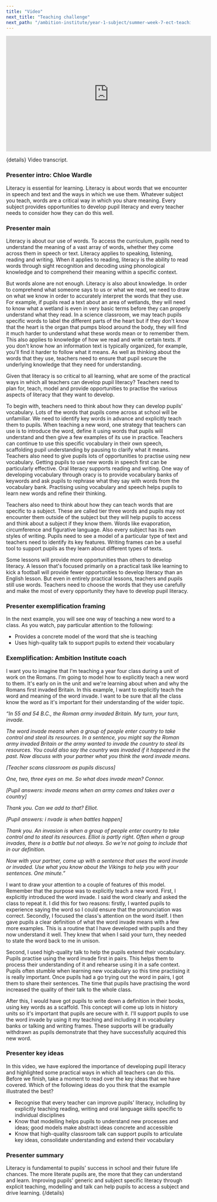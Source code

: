 ```yaml
---
title: "Video"
next_title: "Teaching challenge"
next_path: "/ambition-institute/year-1-subject/summer-week-7-ect-teaching-challenge"
---
```


<iframe width="560"
    height="315"
    src="https://www.youtube.com/embed/A7wOpbLugbw"
    title="YouTube video player"
    frameborder="0"
    allow="accelerometer; autoplay; clipboard-write; encrypted-media; gyroscope; picture-in-picture; web-share" allowfullscreen></iframe>

{details}
Video transcript.

### Presenter intro: Chloe Wardle

Literacy is essential for learning. Literacy is about words that we encounter in
speech and text and the ways in which we use them. Whatever subject you teach, words
are a critical way in which you share meaning. Every subject provides opportunities
to develop pupil literacy and every teacher needs to consider how they can do this
well.

### Presenter main

Literacy is about our use of words. To access the curriculum, pupils need to understand
the meaning of a vast array of words, whether they come across them in speech or
text. Literacy applies to speaking, listening, reading and writing. When it applies
to reading, literacy is the ability to read words through sight recognition and decoding
using phonological knowledge and to comprehend their meaning within a specific context.

But words alone are not enough. Literacy is also about knowledge. In order to comprehend what someone says to us or what we read, we need to draw on what we know in order to accurately interpret the words that they use. For example, if pupils read a text about an area of wetlands, they will need to know what a wetland is even in very basic terms before they can properly understand what they read. In a science classroom, we may teach pupils specific words to label the different parts of the heart but if they don't know that the heart is the organ that pumps blood around the body, they will find it much harder to understand what these words mean or to remember them. This also applies to knowledge of how we read and write certain texts. If you don't know how an information text is typically organized, for example, you'll find it harder to follow what it means. As well as thinking about the words that they use, teachers need to ensure that pupil secure the underlying knowledge that they need for understanding.

Given that literacy is so critical to all learning, what are some of the practical ways in which all teachers can develop pupil literacy? Teachers need to plan for, teach, model and provide opportunities to practise the various aspects of literacy that they want to develop.

To begin with, teachers need to think about how they can develop pupils' vocabulary. Lots of the words that pupils come across at school will be unfamiliar. We need to identify key words in advance and explicitly teach them to pupils. When teaching a new word, one strategy that teachers can use is to introduce the word, define it using words that pupils will understand and then give a few examples of its use in practice. Teachers can continue to use this specific vocabulary in their own speech, scaffolding pupil understanding by pausing to clarify what it means. Teachers also need to give pupils lots of opportunities to practise using new vocabulary. Getting pupils to use new words in speech first can be particularly effective. Oral literacy supports reading and writing. One way of developing vocabulary through oracy is to provide vocabulary banks of keywords and ask pupils to rephrase what they say with words from the vocabulary bank. Practising using vocabulary and speech helps pupils to learn new words and refine their thinking.

Teachers also need to think about how they can teach words that are specific to a subject. These are called tier three words and pupils may not encounter them outside of the subject but they will help pupils to access and think about a subject if they know them. Words like evaporation, circumference and figurative language. Also every subject has its own styles of writing. Pupils need to see a model of a particular type of text and teachers need to identify its key features. Writing frames can be a useful tool to support pupils as they learn about different types of texts.

Some lessons will provide more opportunities than others to develop literacy. A lesson that's focused primarily on a practical task like learning to kick a football will provide fewer opportunities to develop literacy than an English lesson. But even in entirely practical lessons, teachers and pupils still use words. Teachers need to choose the words that they use carefully and make the most of every opportunity they have to develop pupil literacy.

### Presenter exemplification framing

In the next example, you will see one way of teaching a new word to a class. As you
watch, pay particular attention to the following:

- Provides a concrete model of the word that she is teaching
- Uses high-quality talk to support pupils to extend their vocabulary

### Exemplification: Ambition Institute coach

I want you to imagine that I'm teaching a year four class during a unit of work on the Romans. I'm going to
model how to explicitly teach a new word to them. It's early on in the unit and
we're learning about when and why the Romans first invaded Britain. In this
example, I want to explicitly teach the word and meaning of the word invade. I
want to be sure that all the class know the word as it's important for their
understanding of the wider topic.

_“In 55 and 54 B.C., the Roman army invaded Britain. My turn, your turn, invade._

_The word invade means when a group of people enter country to take control and steal its resources. In a sentence, you might say the Roman army invaded Britain or the army wanted to invade the country to steal its resources. You could also say the country was invaded if it happened in the past. Now discuss with your partner what you think the word invade means._

_[Teacher scans classroom as pupils discuss]_

_One, two, three eyes on me. So what does invade mean? Connor._

_[Pupil answers:_
_invade means when an army comes and takes over a country]_

_Thank you. Can we add to that? Elliot._

_[Pupil answers: i_
_nvade is when battles happen]_

_Thank you. An invasion is when a group of people enter country to take control and to steal its resources. Elliot is partly right. Often when a group invades, there is a battle but not always. So we're not going to include that in our definition._

_Now with your partner, come up with a sentence that uses the word invade or invaded. Use what you know about the Vikings to help you with your sentences. One minute.”_

I want to draw your attention to a couple of features of this model. Remember that the purpose was to explicitly teach a new word. First, I explicitly introduced the word invade. I said the word clearly and asked the class to repeat it. I did this for two reasons: firstly, I wanted pupils to experience saying the word so I could ensure that the pronunciation was correct. Secondly, I focused the class's attention on the word itself. I then gave pupils a clear definition of what the word invade means with a few more examples. This is a routine that I have developed with pupils and they now understand it well. They knew that when I said your turn, they needed to state the word back to me in unison.

Second, I used high-quality talk to help the pupils extend their vocabulary. Pupils practise using the word invade first in pairs. This helps them to process their understanding of it and rehearse using it in a safe context. Pupils often stumble when learning new vocabulary so this time practising it is really important. Once pupils had a go trying out the word in pairs, I got them to share their sentences. The time that pupils have practising the word increased the quality of their talk to the whole class.

After this, I would have got pupils to write down a definition in their books, using key words as a scaffold. This concept will come up lots in history units so it's important that pupils are secure with it. I'll support pupils to use the word invade by using it my teaching and including it in vocabulary banks or talking and writing frames. These supports will be gradually withdrawn as pupils demonstrate that they have successfully acquired this new word.

### Presenter key ideas

In this video, we have explored the importance of developing pupil literacy and highlighted
some practical ways in which all teachers can do this. Before we finish, take a moment
to read over the key ideas that we have covered. Which of the following ideas do
you think that the example illustrated the best?

- Recognise that every teacher can improve pupils' literacy, including by explicitly teaching reading, writing and oral language skills specific to individual disciplines
- Know that modelling helps pupils to understand new processes and ideas; good models make abstract ideas concrete and accessible
- Know that high-quality classroom talk can support pupils to articulate key ideas, consolidate understanding and extend their vocabulary

### Presenter summary

Literacy is fundamental to pupils' success in school and their future life
chances. The more literate pupils are, the more that they can understand and
learn. Improving pupils' generic and subject specific literacy through explicit
teaching, modelling and talk can help pupils to access a subject and drive
learning. {/details}
